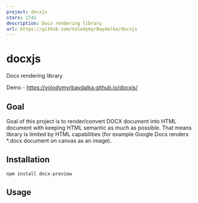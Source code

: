 ```yaml
---
project: docxjs
stars: 1741
description: Docx rendering library
url: https://github.com/VolodymyrBaydalka/docxjs
---
```


docxjs
======

Docx rendering library

Demo - https://volodymyrbaydalka.github.io/docxjs/

Goal
----

Goal of this project is to render/convert DOCX document into HTML document with keeping HTML semantic as much as possible. That means library is limited by HTML capabilities (for example Google Docs renders \*.docx document on canvas as an image).

Installation
------------

```
npm install docx-preview
```

Usage
-----

<!--lib uses jszip-->
<script src\="https://unpkg.com/jszip/dist/jszip.min.js"\></script\>
<script src\="docx-preview.min.js"\></script\>
<script\>
    var docData \= <document Blob\>;

    docx.renderAsync(docData, document.getElementById("container"))
        .then(x =\> console.log("docx: finished"));
</script\>
<body\>
    ...
    <div id\="container"\></div\>
    ...
</body\>

API
---

// renders document into specified element
renderAsync(
    document: Blob | ArrayBuffer | Uint8Array, // could be any type that supported by JSZip.loadAsync
    bodyContainer: HTMLElement, //element to render document content,
    styleContainer: HTMLElement, //element to render document styles, numbeings, fonts. If null, bodyContainer will be used.
    options: {
        className: string \= "docx", //class name/prefix for default and document style classes
        inWrapper: boolean \= true, //enables rendering of wrapper around document content
        hideWrapperOnPrint: boolean \= false, //disable wrapper styles on print
        ignoreWidth: boolean \= false, //disables rendering width of page
        ignoreHeight: boolean \= false, //disables rendering height of page
        ignoreFonts: boolean \= false, //disables fonts rendering
        breakPages: boolean \= true, //enables page breaking on page breaks
        ignoreLastRenderedPageBreak: boolean \= true, //disables page breaking on lastRenderedPageBreak elements
        experimental: boolean \= false, //enables experimental features (tab stops calculation)
        trimXmlDeclaration: boolean \= true, //if true, xml declaration will be removed from xml documents before parsing
        useBase64URL: boolean \= false, //if true, images, fonts, etc. will be converted to base 64 URL, otherwise URL.createObjectURL is used
        renderChanges: false, //enables experimental rendering of document changes (inserions/deletions)
        renderHeaders: true, //enables headers rendering
        renderFooters: true, //enables footers rendering
        renderFootnotes: true, //enables footnotes rendering
        renderEndnotes: true, //enables endnotes rendering
        renderComments: false, //enables experimental comments rendering
        renderAltChunks: true, //enables altChunks (html parts) rendering
        debug: boolean \= false, //enables additional logging
    }): Promise<WordDocument\>

/// ==== experimental / internal API ===
// this API could be used to modify document before rendering
// renderAsync = parseAsync + renderDocument

// parse document and return internal document object
parseAsync(
    document: Blob | ArrayBuffer | Uint8Array,
    options: Options
): Promise<WordDocument\>

// render internal document object into specified container
renderDocument(
    wordDocument: WordDocument,
    bodyContainer: HTMLElement,
    styleContainer: HTMLElement,
    options: Options
): Promise<void\>

Thumbnails, TOC and etc.
------------------------

Thumbnails is added only for example and it's not part of library. Library renders DOCX into HTML, so it can't be efficiently used for thumbnails.

Table of contents is built using the TOC fields and there is no efficient way to get table of contents at this point, since fields is not supported yet (http://officeopenxml.com/WPtableOfContents.php)

Breaks
------

Currently library does break pages:

-   if user/manual page break `<w:br w:type="page"/>` is inserted - when user insert page break
-   if application page break `<w:lastRenderedPageBreak/>` is inserted - could be inserted by editor application like MS word (`ignoreLastRenderedPageBreak` should be set to false)
-   if page settings for paragraph is changed - ex: user change settings from portrait to landscape page

Realtime page breaking is not implemented because it's requires re-calculation of sizes on each insertion and that could affect performance a lot.

If page breaking is crutual for you, I would recommend:

-   try to insert manual break point as much as you could
-   try use editors like MS Word, that inserts `<w:lastRenderedPageBreak/>` break points

NOTE: by default `ignoreLastRenderedPageBreak` is set to `true`. You may need to set it to `false`, to make library break by `<w:lastRenderedPageBreak/>` break points

Status and stability
--------------------

So far I can't come up with final approach of parsing documents and final structure of API. Only **renderAsync** function is stable and definition shouldn't be changed in future. Inner implementation of parsing and rendering may be changed at any point of time.

Contributing
------------

Please do not include contents of `./dist` folder in your PR's. Otherwise I most likely will reject it due to stability and security concerns.
